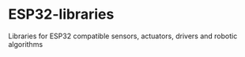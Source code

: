 # ESP32-libraries
Libraries for ESP32 compatible sensors, actuators, drivers and robotic algorithms

